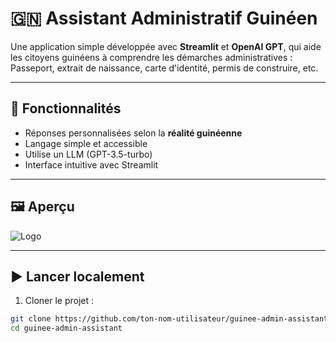 # 🇬🇳 Assistant Administratif Guinéen

Une application simple développée avec **Streamlit** et **OpenAI GPT**, qui aide les citoyens guinéens à comprendre les démarches administratives :  
Passeport, extrait de naissance, carte d'identité, permis de construire, etc.

---

## 🚀 Fonctionnalités

- Réponses personnalisées selon la **réalité guinéenne**
- Langage simple et accessible
- Utilise un LLM (GPT-3.5-turbo)
- Interface intuitive avec Streamlit

---

## 🖼️ Aperçu

![Logo](image.png)

---

## ▶️ Lancer localement

1. Cloner le projet :

```bash
git clone https://github.com/ton-nom-utilisateur/guinee-admin-assistant.git
cd guinee-admin-assistant
